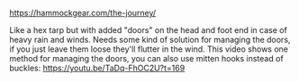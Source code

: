 https://hammockgear.com/the-journey/

Like a hex tarp but with added "doors" on the head and foot end in case of heavy rain and winds. Needs some kind of solution for managing the doors, if you just leave them loose they'll flutter in the wind. This video shows one method for managing the doors, you can also use mitten hooks instead of buckles: https://youtu.be/TaDq-FhOC2U?t=169